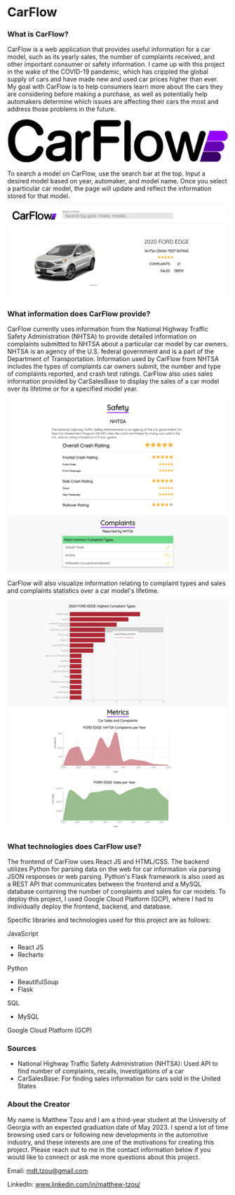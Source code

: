 # CarFlow

### What is CarFlow?
CarFlow is a web application that provides useful information for a car model, such as its yearly sales, the number of complaints received, and other important consumer or safety information. I came up with this project in the wake of the COVID-19 pandemic, which has crippled the global supply of cars and have made new and used car prices higher than ever. My goal with CarFlow is to help consumers learn more about the cars they are considering before making a purchase, as well as potentially help automakers determine which issues are affecting their cars the most and address those problems in the future.

![carflowlogo](frontend/src/resources/carflowwhite.png)

To search a model on CarFlow, use the search bar at the top. Input a desired model based on year, automaker, and model name. Once you select a particular car model, the page will update and reflect the information stored for that model.

![homepage](frontend/src/resources/homepage.png)

### What information does CarFlow provide?
CarFlow currently uses information from the National Highway Traffic Safety Administration (NHTSA) to provide detailed information on complaints submitted to NHTSA about a particular car model by car owners. NHTSA is an agency of the U.S. federal government and is a part of the Department of Transportation. Information used by CarFlow from NHTSA includes the types of complaints car owners submit, the number and type of complaints reported, and crash test ratings. CarFlow also uses sales information provided by CarSalesBase to display the sales of a car model over its lifetime or for a specified model year.

![safety](frontend/src/resources/safetypage.png)
![common](frontend/src/resources/commoncomplaints.png)

CarFlow will also visualize information relating to complaint types and sales and complaints statistics over a car model's lifetime.

![highest](frontend/src/resources/highestcomplaints.png)
![metrics](frontend/src/resources/metricspage.png)

### What technologies does CarFlow use?
The frontend of CarFlow uses React JS and HTML/CSS. The backend utilizes Python for parsing data on the web for car information via parsing JSON responses or web parsing. Python's Flask framework is also used as a REST API that communicates between the frontend and a MySQL database containing the number of complaints and sales for car models. To deploy this project, I used Google Cloud Platform (GCP), where I had to individually deploy the frontend, backend, and database.

Specific libraries and technologies used for this project are as follows:

JavaScript
- React JS
- Recharts

Python
- BeautifulSoup
- Flask

SQL
- MySQL

Google Cloud Platform (GCP)

### Sources
- National Highway Traffic Safety Administration (NHTSA): Used API to find number of complaints, recalls, investigations of a car
- CarSalesBase: For finding sales information for cars sold in the United States

### About the Creator
My name is Matthew Tzou and I am a third-year student at the University of Georgia with an expected graduation date of May 2023. I spend a lot of time browsing used cars or following new developments in the automotive industry, and these interests are one of the motivations for creating this project. Please reach out to me in the contact information below if you would like to connect or ask me more questions about this project.

Email: mdt.tzou@gmail.com

LinkedIn: www.linkedin.com/in/matthew-tzou/

